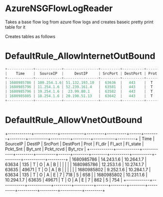 # AzureNSGFlowLogReader
Takes a base flow log from azure flow logs and creates baseic pretty print table for it


Creates tables as follows

# DefaultRule_AllowInternetOutBound
```python
+------------+------------+----------------+---------+----------+------+--------+--------+----------+----------+---------+-----------+---------+
|    Time    |  SourceIP  |     DestIP     | SrcPort | DestPort | Prot | Fl_dir | Fl_act | Fl_state | Pckt_Snt | Byt_snt | Pckt_rcvd | Byt_rcv |
+------------+------------+----------------+---------+----------+------+--------+--------+----------+----------+---------+-----------+---------+
| 1680985786 | 100.254.1.6| 51.132.193.10  |  63636  |   443    |  T   |   O    |   A    |    B     |          |         |           |         |
| 1680985796 | 11.254.1.6 | 52.239.161.4   |  63581  |   443    |  T   |   O    |   A    |    E     |    16    |   9708  |     13    |   7739  |
| 1680985796 | 19.254.1.6 |  23.99.80.1    |  63582  |   443    |  T   |   O    |   A    |    E     |    16    |   7181  |     12    |   5786  |
| 1680985805 | 18.254.1.6 | 20.190.51.13   |  63642  |   443    |  T   |   O    |   A    |    B     |          |         |           |         |
+------------+------------+----------------+---------+----------+------+--------+--------+----------+----------+---------+-----------+---------+
```


# DefaultRule_AllowVnetOutBound
+------------+------------+------------+---------+----------+------+--------+--------+----------+----------+---------+-----------+---------+
|    Time    |  SourceIP  |   DestIP   | SrcPort | DestPort | Prot | Fl_dir | Fl_act | Fl_state | Pckt_Snt | Byt_snt | Pckt_rcvd | Byt_rcv |
+------------+------------+------------+---------+----------+------+--------+--------+----------+----------+---------+-----------+---------+
| 1680985786 | 14.243.1.6 | 10.264.1.7 |  63634  |   135    |  T   |   O    |   A    |    B     |          |         |           |         |
| 1680985786 | 12.253.1.6 | 10.274.1.7 |  63635  |  49671   |  T   |   O    |   A    |    B     |          |         |           |         |
| 1680985802 | 9.252.1.6  | 10.284.1.7 |  63634  |   135    |  T   |   O    |   A    |    E     |    7     |   718   |     5     |   658   |
| 1680985802 | 10.231.1.6 | 10.294.1.7 |  63635  |  49671   |  T   |   O    |   A    |    E     |    7     |   862   |     5     |   754   |
+------------+------------+------------+---------+----------+------+--------+--------+----------+----------+---------+-----------+---------+

